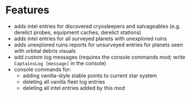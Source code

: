 # Features

- adds intel entries for discovered cryosleepers and salvageables (e.g. derelict probes, equipment caches, derelict stations)
- adds intel entries for all surveyed planets with unexplored ruins
- adds unexplored ruins reports for unsurveyed entries for planets seen with orbital debris visuals
- add custom log messages (requires the console commands mod; write `CaptainsLog [message]` in the console)
- console commands for:
    - adding vanilla-style stable points to current star system
    - deleting all vanilla fleet log entries
    - deleting all intel entries added by this mod